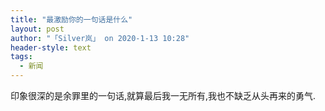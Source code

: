 ```yaml
---
title: "最激励你的一句话是什么"
layout: post
author: "「Silver岚」 on 2020-1-13 10:28"
header-style: text
tags:
  - 新闻
---
```


<head></head>
<body>
  印象很深的是余罪里的一句话,就算最后我一无所有,我也不缺乏从头再来的勇气.
 <br>
</body>


